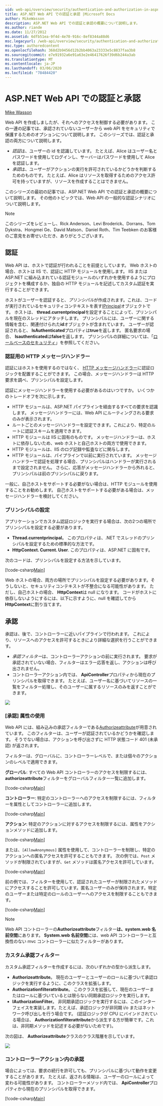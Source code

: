 ```yaml
---
uid: web-api/overview/security/authentication-and-authorization-in-aspnet-web-api
title: ASP.NET Web API での認証と承認 |Microsoft Docs
author: MikeWasson
description: ASP.NET Web API での認証と承認の概要について説明します。
ms.author: riande
ms.date: 11/27/2012
ms.assetid: 6dfb51ea-9f4d-4e70-916c-8ef8344a88d6
msc.legacyurl: /web-api/overview/security/authentication-and-authorization-in-aspnet-web-api
msc.type: authoredcontent
ms.openlocfilehash: 368d2b9456d12b2bb4063a23333e5c8837faa3b8
ms.sourcegitcommit: e7e91932a6e91a63e2e46417626f39d6b244a3ab
ms.translationtype: MT
ms.contentlocale: ja-JP
ms.lasthandoff: 03/06/2020
ms.locfileid: "78484420"
---
```

# <a name="authentication-and-authorization-in-aspnet-web-api"></a>ASP.NET Web API での認証と承認

[Mike Wasson](https://github.com/MikeWasson)

Web API を作成しましたが、それへのアクセスを制御する必要があります。 この一連の記事では、承認されていないユーザーから web API をセキュリティで保護するためのオプションについて説明します。 このシリーズでは、認証と承認の両方について説明します。

- *認証*は、ユーザーの id を認識しています。 たとえば、Alice はユーザー名とパスワードを使用してログインし、サーバーはパスワードを使用して Alice を認証します。
- *承認*は、ユーザーがアクションの実行を許可されているかどうかを判断するためのものです。 たとえば、Alice はリソースを取得するためのアクセス許可を持っていますが、リソースを作成することはできません。

このシリーズの最初の記事では、ASP.NET Web API での認証と承認の概要について説明します。 その他のトピックでは、Web API の一般的な認証シナリオについて説明します。

> [!NOTE]
> このシリーズをレビューし、Rick Anderson、Levi Broderick、Dorrans、Tom Dykstra、Hongmei Ge、David Matson、Daniel Roth、Tim Teebken のお客様のご意見をお寄せいただき、ありがとうございます。

## <a name="authentication"></a>認証

Web API は、ホストで認証が行われることを前提としています。 Web ホストの場合、ホストは IIS で、認証に HTTP モジュールを使用します。 IIS または ASP.NET に組み込まれている認証モジュールのいずれかを使用するようにプロジェクトを構成するか、独自の HTTP モジュールを記述してカスタム認証を実行することができます。

ホストがユーザーを認証すると、*プリンシパル*が作成されます。これは、コードが実行されているセキュリティコンテキストを表す[IPrincipal](https://msdn.microsoft.com/library/System.Security.Principal.IPrincipal.aspx)オブジェクトです。 ホストは、 **thread.currentprincipal**を設定することによって、プリンシパルを現在のスレッドにアタッチします。 プリンシパルには、ユーザーに関する情報を含む、関連付けられた**id**オブジェクトが含まれています。 ユーザーが認証されると、 **IsAuthenticated**プロパティは**true**を返します。 匿名要求の場合、 **Isauthenticated**は**false**を返します。 プリンシパルの詳細については、「[ロールベースのセキュリティ](https://msdn.microsoft.com/library/shz8h065.aspx)」を参照してください。

### <a name="http-message-handlers-for-authentication"></a>認証用の HTTP メッセージハンドラー

認証にはホストを使用するのではなく、 [HTTP メッセージハンドラー](../advanced/http-message-handlers.md)に認証ロジックを配置することができます。 この場合、メッセージハンドラーは HTTP 要求を調べ、プリンシパルを設定します。

認証にメッセージハンドラーを使用する必要があるのはいつですか。 いくつかのトレードオフを次に示します。

- HTTP モジュールは、ASP.NET パイプラインを経由するすべての要求を認識します。 メッセージハンドラーには、Web API にルーティングされる要求のみが表示されます。
- ルートごとのメッセージハンドラーを設定できます。これにより、特定のルートに認証スキームを適用できます。
- HTTP モジュールは IIS に固有のものです。 メッセージハンドラーは、ホストに依存しないため、web ホストと自己ホストの両方で使用できます。
- HTTP モジュールは、IIS のログ記録や監査などに関与します。
- HTTP モジュールは、パイプラインで以前に実行されています。 メッセージハンドラーで認証を処理する場合、プリンシパルはハンドラーが実行されるまで設定されません。 さらに、応答がメッセージハンドラーから外れると、プリンシパルは前のプリンシパルに戻ります。

一般に、自己ホストをサポートする必要がない場合は、HTTP モジュールを使用することをお勧めします。 自己ホストをサポートする必要がある場合は、メッセージハンドラーを検討してください。

### <a name="setting-the-principal"></a>プリンシパルの設定

アプリケーションでカスタム認証ロジックを実行する場合は、次の2つの場所でプリンシパルを設定する必要があります。

- **Thread.currentprincipal**。 このプロパティは、.NET でスレッドのプリンシパルを設定するための標準的な方法です。
- **HttpContext. Current. User**. このプロパティは、ASP.NET に固有です。

次のコードは、プリンシパルを設定する方法を示しています。

[!code-csharp[Main](authentication-and-authorization-in-aspnet-web-api/samples/sample1.cs)]

Web ホストの場合、両方の場所でプリンシパルを設定する必要があります。そうしないと、セキュリティコンテキストが不整合になる可能性があります。 ただし、自己ホストの場合、 **HttpContext**は null になります。 コードがホストに依存しないようにするには、以下に示すように、null を確認してから**HttpContext**に割り当てます。

## <a name="authorization"></a>承認

承認は、後で、コントローラーに近いパイプラインで行われます。 これにより、リソースへのアクセスを許可するときにより詳細な選択を行うことができます。

- *承認フィルター*は、コントローラーアクションの前に実行されます。 要求が承認されていない場合、フィルターはエラー応答を返し、アクションは呼び出されません。
- コントローラーアクション内では、 **ApiController**プロパティから現在のプリンシパルを取得できます。 たとえば、ユーザー名に基づいてリソースの一覧をフィルター処理し、そのユーザーに属するリソースのみを返すことができます。

![](authentication-and-authorization-in-aspnet-web-api/_static/image1.png)

<a id="auth3"></a>
### <a name="using-the-authorize-attribute"></a>[承認] 属性の使用

Web API には、組み込みの承認フィルターである[Authorizeattribute](https://msdn.microsoft.com/library/system.web.http.authorizeattribute.aspx)が用意されています。 このフィルターは、ユーザーが認証されているかどうかを確認します。 そうでない場合は、アクションを呼び出さずに HTTP 状態コード 401 (未承認) が返されます。

フィルターは、グローバルに、コントローラーレベルで、または個々のアクションのレベルで適用できます。

**グローバル**: すべての Web API コントローラーのアクセスを制限するには、 **authorizeattribute**フィルターをグローバルフィルター一覧に追加します。

[!code-csharp[Main](authentication-and-authorization-in-aspnet-web-api/samples/sample2.cs)]

**コントローラー**: 特定のコントローラーへのアクセスを制限するには、フィルターを属性としてコントローラーに追加します。

[!code-csharp[Main](authentication-and-authorization-in-aspnet-web-api/samples/sample3.cs)]

**アクション**: 特定のアクションに対するアクセスを制限するには、属性をアクションメソッドに追加します。

[!code-csharp[Main](authentication-and-authorization-in-aspnet-web-api/samples/sample4.cs)]

または、`[AllowAnonymous]` 属性を使用して、コントローラーを制限し、特定のアクションへの匿名アクセスを許可することもできます。 次の例では、`Post` メソッドが制限されていますが、`Get` メソッドは匿名アクセスを許可しています。

[!code-csharp[Main](authentication-and-authorization-in-aspnet-web-api/samples/sample5.cs)]

前の例では、フィルターを使用して、認証されたユーザーが制限されたメソッドにアクセスすることを許可しています。匿名ユーザーのみが保持されます。特定のユーザーまたは特定のロールのユーザーへのアクセスを制限することもできます。

[!code-csharp[Main](authentication-and-authorization-in-aspnet-web-api/samples/sample6.cs)]

> [!NOTE]
> Web API コントローラーの**Authorizeattribute**フィルター**は、system.web 名前空間**にあります。 **System.web 名前空間**には、web API コントローラーと互換性のない mvc コントローラーに似たフィルターがあります。

### <a name="custom-authorization-filters"></a>カスタム承認フィルター

カスタム承認フィルターを作成するには、次のいずれかの型から派生します。

- **Authorizeattribute**。 現在のユーザーとユーザーのロールに基づいて承認ロジックを実行するように、このクラスを拡張します。
- **Authorizationfilterattribute**。 このクラスを拡張して、現在のユーザーまたはロールに基づいているとは限らない同期承認ロジックを実行します。
- **IAuthorizationFilter**。 非同期承認ロジックを実行するには、このインターフェイスを実装します。たとえば、承認ロジックが非同期 i/o またはネットワーク呼び出しを行う場合です。 (認証ロジックが CPU にバインドされている場合は、 **Authorizationfilterattribute**から派生する方が簡単です。これは、非同期メソッドを記述する必要がないためです)。

次の図は、 **Authorizeattribute**クラスのクラス階層を示しています。

![](authentication-and-authorization-in-aspnet-web-api/_static/image2.png)

### <a name="authorization-inside-a-controller-action"></a>コントローラーアクション内の承認

場合によっては、要求の続行を許可しても、プリンシパルに基づいて動作を変更することがあります。 たとえば、返される情報は、ユーザーのロールによって変わる可能性があります。 コントローラーメソッド内では、 **ApiController**プロパティから現在のプリンシパルを取得できます。

[!code-csharp[Main](authentication-and-authorization-in-aspnet-web-api/samples/sample7.cs)]
